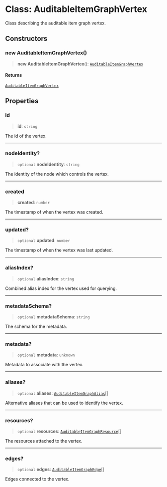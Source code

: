 # Class: AuditableItemGraphVertex

Class describing the auditable item graph vertex.

## Constructors

### new AuditableItemGraphVertex()

> **new AuditableItemGraphVertex**(): [`AuditableItemGraphVertex`](AuditableItemGraphVertex.md)

#### Returns

[`AuditableItemGraphVertex`](AuditableItemGraphVertex.md)

## Properties

### id

> **id**: `string`

The id of the vertex.

***

### nodeIdentity?

> `optional` **nodeIdentity**: `string`

The identity of the node which controls the vertex.

***

### created

> **created**: `number`

The timestamp of when the vertex was created.

***

### updated?

> `optional` **updated**: `number`

The timestamp of when the vertex was last updated.

***

### aliasIndex?

> `optional` **aliasIndex**: `string`

Combined alias index for the vertex used for querying.

***

### metadataSchema?

> `optional` **metadataSchema**: `string`

The schema for the metadata.

***

### metadata?

> `optional` **metadata**: `unknown`

Metadata to associate with the vertex.

***

### aliases?

> `optional` **aliases**: [`AuditableItemGraphAlias`](AuditableItemGraphAlias.md)[]

Alternative aliases that can be used to identify the vertex.

***

### resources?

> `optional` **resources**: [`AuditableItemGraphResource`](AuditableItemGraphResource.md)[]

The resources attached to the vertex.

***

### edges?

> `optional` **edges**: [`AuditableItemGraphEdge`](AuditableItemGraphEdge.md)[]

Edges connected to the vertex.
